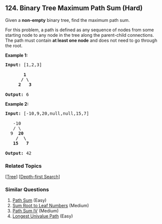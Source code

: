 <!--|This file generated by command(leetcode description); DO NOT EDIT.    |-->
<!--+----------------------------------------------------------------------+-->
<!--|@author    Openset <openset.wang@gmail.com>                           |-->
<!--|@link      https://github.com/openset                                 |-->
<!--|@home      https://github.com/openset/leetcode                        |-->
<!--+----------------------------------------------------------------------+-->

## 124. Binary Tree Maximum Path Sum (Hard)

<p>Given a <strong>non-empty</strong> binary tree, find the maximum path sum.</p>

<p>For this problem, a path is defined as any sequence of nodes from some starting node to any node in the tree along the parent-child connections. The path must contain <strong>at least one node</strong> and does not need to go through the root.</p>

<p><strong>Example 1:</strong></p>

<pre>
<strong>Input:</strong> [1,2,3]

       <strong>1</strong>
      <strong>/ \</strong>
     <strong>2</strong>   <strong>3</strong>

<strong>Output:</strong> 6
</pre>

<p><strong>Example 2:</strong></p>

<pre>
<strong>Input:</strong> [-10,9,20,null,null,15,7]

&nbsp;  -10
&nbsp; &nbsp;/ \
&nbsp; 9 &nbsp;<strong>20</strong>
&nbsp; &nbsp; <strong>/ &nbsp;\</strong>
&nbsp; &nbsp;<strong>15 &nbsp; 7</strong>

<strong>Output:</strong> 42
</pre>


### Related Topics
  [[Tree](https://github.com/openset/leetcode/tree/master/tag/tree/README.md)]
  [[Depth-first Search](https://github.com/openset/leetcode/tree/master/tag/depth-first-search/README.md)]

### Similar Questions
  1. [Path Sum](https://github.com/openset/leetcode/tree/master/problems/path-sum) (Easy)
  1. [Sum Root to Leaf Numbers](https://github.com/openset/leetcode/tree/master/problems/sum-root-to-leaf-numbers) (Medium)
  1. [Path Sum IV](https://github.com/openset/leetcode/tree/master/problems/path-sum-iv) (Medium)
  1. [Longest Univalue Path](https://github.com/openset/leetcode/tree/master/problems/longest-univalue-path) (Easy)

